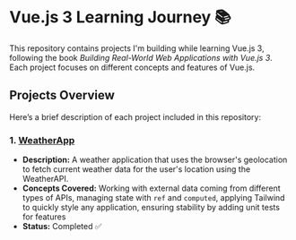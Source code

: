 # Vue.js 3 Learning Journey 📚

This repository contains projects I'm building while learning Vue.js 3, following the book *Building Real-World Web Applications with Vue.js 3*. Each project focuses on different concepts and features of Vue.js.

## Projects Overview
Here’s a brief description of each project included in this repository:

### 1. [WeatherApp](./WeatherApp)
   - **Description:** A weather application that uses the browser's geolocation to fetch current weather data for the user's location using the WeatherAPI.
   - **Concepts Covered:** Working with external data coming from different types of APIs, managing state with `ref` and `computed`, applying Tailwind to quickly style any application, ensuring stability by adding unit tests for features
   - **Status:** Completed ✅


